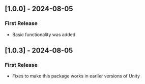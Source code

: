 ## [1.0.0] - 2024-08-05
### First Release
- Basic functionality was added

## [1.0.3] - 2024-08-05
### First Release
* Fixes to make this package works in earlier versions of Unity
